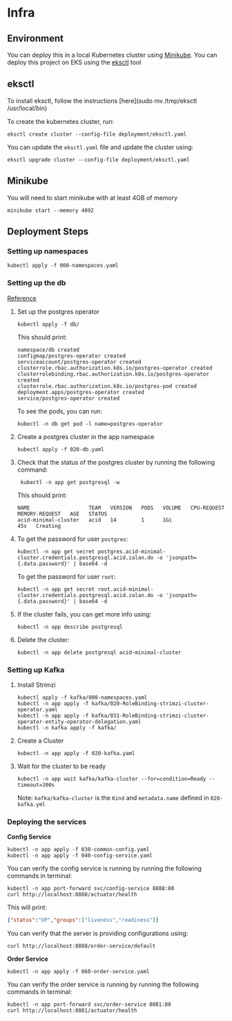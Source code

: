 # Infra

## Environment

You can deploy this in a local Kubernetes cluster using [Minikube](#minikube).
You can deploy this project on EKS using the [eksctl](#eksctl) tool

## eksctl

To install eksctl, follow the instructions [here](sudo mv /tmp/eksctl /usr/local/bin)

To create the kubernetes cluster, run:

```
eksctl create cluster --config-file deployment/eksctl.yaml
```

You can update the `eksctl.yaml` file and update the cluster using:

```
eksctl upgrade cluster --config-file deployment/eksctl.yaml
```



## Minikube

You will need to start minikube with at least 4GB of memory

```shell
minikube start --memory 4092
```

## Deployment Steps

### Setting up namespaces

```
kubectl apply -f 000-namespaces.yaml
```

### Setting up the db

[Reference](https://postgres-operator.readthedocs.io/en/latest/quickstart/)

1. Set up the postgres operator

	```
	kubectl apply -f db/
	```

	This should print:

	```
	namespace/db created
	configmap/postgres-operator created
	serviceaccount/postgres-operator created
	clusterrole.rbac.authorization.k8s.io/postgres-operator created
	clusterrolebinding.rbac.authorization.k8s.io/postgres-operator created
	clusterrole.rbac.authorization.k8s.io/postgres-pod created
	deployment.apps/postgres-operator created
	service/postgres-operator created
	```

	To see the pods, you can run:

	```
	kubectl -n db get pod -l name=postgres-operator
	```

2. Create a postgres cluster in the app namespace

	```
	kubectl apply -f 020-db.yaml
	```

2. Check that the status of the postgres cluster by running the following command:

	```
	 kubectl -n app get postgresql -w
	```

	This should print:

	```
	NAME                   TEAM   VERSION   PODS   VOLUME   CPU-REQUEST   MEMORY-REQUEST   AGE   STATUS
	acid-minimal-cluster   acid   14        1      1Gi                                     45s   Creating
	```

3. To get the password for user `postgres`:

	```
	kubectl -n app get secret postgres.acid-minimal-cluster.credentials.postgresql.acid.zalan.do -o 'jsonpath={.data.password}' | base64 -d
	```

	To get the password for user `root`:
	```
	kubectl -n app get secret root.acid-minimal-cluster.credentials.postgresql.acid.zalan.do -o 'jsonpath={.data.password}' | base64 -d
	```

4. If the cluster fails, you can get more info using:

	```
	kubectl -n app describe postgresql
	```

5. Delete the cluster:

	```
	kubectl -n app delete postgresql acid-minimal-cluster
	```
### Setting up Kafka

1. Install Strimzi

	```
	kubectl apply -f kafka/000-namespaces.yaml
	kubectl -n app apply -f kafka/020-RoleBinding-strimzi-cluster-operator.yaml
	kubectl -n app apply -f kafka/031-RoleBinding-strimzi-cluster-operator-entity-operator-delegation.yaml 
	kubectl -n kafka apply -f kafka/
	```

2. Create a Cluster

	```
	kubectl -n app apply -f 020-kafka.yaml
	```

3. Wait for the cluster to be ready

	```
	kubectl -n app wait kafka/kafka-cluster --for=condition=Ready --timeout=300s
	```
	Note: `kafka/kafka-cluster` is the `Kind` and `metadata.name` defined in `020-kafka.yml` 

### Deploying the services

**Config Service**

```
kubectl -n app apply -f 030-common-config.yaml
kubectl -n app apply -f 040-config-service.yaml
```

You can verify the config service is running by running the following commands in terminal:

```
kubectl -n app port-forward svc/config-service 8888:80
curl http://localhost:8888/actuator/health
```

This will print:
```json
{"status":"UP","groups":["liveness","readiness"]}
```

You can verify that the server is providing configurations using:
```
curl http://localhost:8888/order-service/default 
```

**Order Service**

```
kubectl -n app apply -f 060-order-service.yaml
```

You can verify the order service is running by running the following commands in terminal:

```
kubectl -n app port-forward svc/order-service 8081:80
curl http://localhost:8081/actuator/health
```
